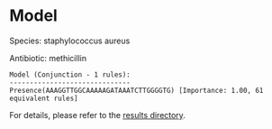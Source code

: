 
# Model

Species: staphylococcus aureus

Antibiotic: methicillin

```
Model (Conjunction - 1 rules):
------------------------------
Presence(AAAGGTTGGCAAAAAGATAAATCTTGGGGTG) [Importance: 1.00, 61 equivalent rules]

```

For details, please refer to the [results directory](../../../../../results/scm_b/staphylococcus%20aureus/methicillin/repeat_7/).

